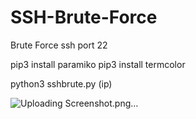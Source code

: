 # SSH-Brute-Force
Brute Force ssh port 22

pip3 install paramiko
pip3 install termcolor

python3 sshbrute.py (ip)

![Uploading Screenshot.png…]()

